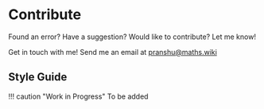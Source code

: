 # Contribute

Found an error? Have a suggestion? Would like to contribute? Let me know!

Get in touch with me! Send me an email at <pranshu@maths.wiki>

## Style Guide

!!! caution "Work in Progress"
    To be added
